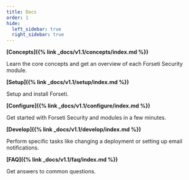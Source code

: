 ```yaml
---
title: Docs 
order: 1
hide: 
  left_sidebar: true
  right_sidebar: true
---
```

**[Concepts]({% link _docs/v1.1/concepts/index.md %})**

Learn the core concepts and get an overview of each Forseti Security module.

**[Setup]({% link _docs/v1.1/setup/index.md %})**

Setup and install Forseti.

**[Configure]({% link _docs/v1.1/configure/index.md %})**

Get started with Forseti Security and modules in a few minutes.

**[Develop]({% link _docs/v1.1/develop/index.md %})**

Perform specific tasks like changing a deployment or setting up email
notifications.

**[FAQ]({% link _docs/v1.1/faq/index.md %})**

Get answers to common questions.

